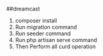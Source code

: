 ##dreamcast

1. composer install
2. Run migration command
3. Run seeder command
4. Run php artisan serve  command
5. Then Perform all curd operation